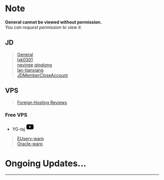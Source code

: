 # Note
**General cannot be viewed without permission.**  
*You can request permission to view it.*
## JD
> [General](https://www.kdocs.cn/l/cvv59F3SXS4B)  
> [lxk0301](./JD/lxk0301#readme)  
> [nevinee](./JD/nevinee#readme) 
> [qinglong](./JD/qinglong#readme)  
> [lan-tianxiang](./JD/lan-tianxiang#readme)  
> [JDMemberCloseAccount](./JD/Others/JDMemberCloseAccount.md#%E5%88%A9%E7%94%A8jdmembercloseaccount%E6%B3%A8%E9%94%80%E4%BA%AC%E4%B8%9C%E4%BC%9A%E5%91%98)

## VPS
> [Foreign Hosting Reviews](https://www.zhujiceping.com/)  

### Free VPS
- YG-tsj [<img src="/Icons/youtube2.png" title="YG-tsj's channel" width="25" height="25" />][YT]  
> [EUserv-warp](https://github.com/YG-tsj/EUserv-warp#readme)  
> [Oracle-warp](https://github.com/YG-tsj/Oracle-warp#readme)  

# Ongoing Updates...

------------------------------
[YT]:https://www.youtube.com/channel/UCQqyh9tQfTBVtLzqOJ1KnSA "YG-tsj's channel"


